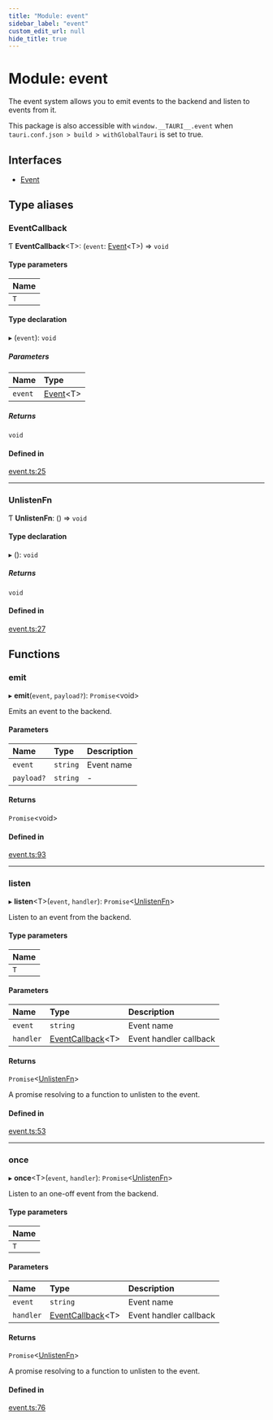 ```yaml
---
title: "Module: event"
sidebar_label: "event"
custom_edit_url: null
hide_title: true
---
```


# Module: event

The event system allows you to emit events to the backend and listen to events from it.

This package is also accessible with `window.__TAURI__.event` when `tauri.conf.json > build > withGlobalTauri` is set to true.

## Interfaces

- [Event](../interfaces/event.event-1.md)

## Type aliases

### EventCallback

Ƭ **EventCallback**<T\>: (`event`: [Event](../interfaces/event.event-1.md)<T\>) => `void`

#### Type parameters

| Name |
| :------ |
| `T` |

#### Type declaration

▸ (`event`): `void`

##### Parameters

| Name | Type |
| :------ | :------ |
| `event` | [Event](../interfaces/event.event-1.md)<T\> |

##### Returns

`void`

#### Defined in

[event.ts:25](https://github.com/tauri-apps/tauri/blob/01d4ada/tooling/api/src/event.ts#L25)

___

### UnlistenFn

Ƭ **UnlistenFn**: () => `void`

#### Type declaration

▸ (): `void`

##### Returns

`void`

#### Defined in

[event.ts:27](https://github.com/tauri-apps/tauri/blob/01d4ada/tooling/api/src/event.ts#L27)

## Functions

### emit

▸ **emit**(`event`, `payload?`): `Promise`<void\>

Emits an event to the backend.

#### Parameters

| Name | Type | Description |
| :------ | :------ | :------ |
| `event` | `string` | Event name |
| `payload?` | `string` | - |

#### Returns

`Promise`<void\>

#### Defined in

[event.ts:93](https://github.com/tauri-apps/tauri/blob/01d4ada/tooling/api/src/event.ts#L93)

___

### listen

▸ **listen**<T\>(`event`, `handler`): `Promise`<[UnlistenFn](event.md#unlistenfn)\>

Listen to an event from the backend.

#### Type parameters

| Name |
| :------ |
| `T` |

#### Parameters

| Name | Type | Description |
| :------ | :------ | :------ |
| `event` | `string` | Event name |
| `handler` | [EventCallback](event.md#eventcallback)<T\> | Event handler callback |

#### Returns

`Promise`<[UnlistenFn](event.md#unlistenfn)\>

A promise resolving to a function to unlisten to the event.

#### Defined in

[event.ts:53](https://github.com/tauri-apps/tauri/blob/01d4ada/tooling/api/src/event.ts#L53)

___

### once

▸ **once**<T\>(`event`, `handler`): `Promise`<[UnlistenFn](event.md#unlistenfn)\>

Listen to an one-off event from the backend.

#### Type parameters

| Name |
| :------ |
| `T` |

#### Parameters

| Name | Type | Description |
| :------ | :------ | :------ |
| `event` | `string` | Event name |
| `handler` | [EventCallback](event.md#eventcallback)<T\> | Event handler callback |

#### Returns

`Promise`<[UnlistenFn](event.md#unlistenfn)\>

A promise resolving to a function to unlisten to the event.

#### Defined in

[event.ts:76](https://github.com/tauri-apps/tauri/blob/01d4ada/tooling/api/src/event.ts#L76)
